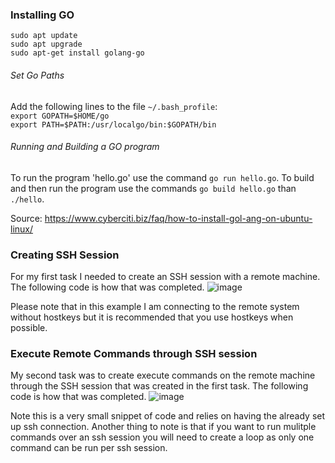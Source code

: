 ### Installing GO
`sudo apt update`    
`sudo apt upgrade`    
`sudo apt-get install golang-go`

###### Set Go Paths
Add the following lines to the file `~/.bash_profile`:  
`export GOPATH=$HOME/go`    
`export PATH=$PATH:/usr/localgo/bin:$GOPATH/bin`  

###### Running and Building a GO program 
To run the program 'hello.go' use the command `go run hello.go`. To build and then run the program use the commands `go build hello.go` than `./hello`.

Source: https://www.cyberciti.biz/faq/how-to-install-gol-ang-on-ubuntu-linux/
### Creating SSH Session
For my first task I needed to create an SSH session with a remote machine. The following code is how that was completed. 
![image](https://user-images.githubusercontent.com/78443183/196046868-f0a9857d-0eb9-4cd6-b614-4d3cff8c3cca.png)

Please note that in this example I am connecting to the remote system without hostkeys but it is recommended that you use hostkeys when possible. 

### Execute Remote Commands through SSH session
My second task was to create execute commands on the remote machine through the SSH session that was created in the first task. The following code is how that was completed. 
![image](https://user-images.githubusercontent.com/78443183/196046907-f5756094-5552-4f34-9de1-d1d104f62da9.png)

Note this is a very small snippet of code and relies on having the already set up ssh connection. Another thing to note is that if you want to run mulitple commands over an ssh
session you will need to create a loop as only one command can be run per ssh session. 
